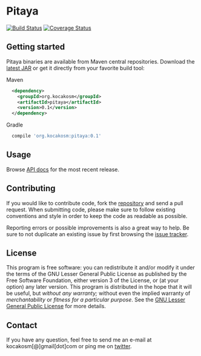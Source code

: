 Pitaya
======

[![Build Status](https://secure.travis-ci.org/kocakosm/pitaya.png?branch=master)](http://travis-ci.org/kocakosm/pitaya) [![Coverage Status](https://coveralls.io/repos/kocakosm/pitaya/badge.png)](https://coveralls.io/r/kocakosm/pitaya)


Getting started
---------------

Pitaya binaries are available from Maven central repositories.
Download the [latest JAR][1] or get it directly from your favorite build tool:

Maven
```xml
  <dependency>
    <groupId>org.kocakosm</groupId>
    <artifactId>pitaya</artifactId>
    <version>0.1</version>
  </dependency>
```

Gradle
```groovy
  compile 'org.kocakosm:pitaya:0.1'
```


Usage
-----

Browse [API docs][2] for the most recent release.


Contributing
------------

If you would like to contribute code, fork the [repository][3] and send a pull
request. When submitting code, please make sure to follow existing conventions
and style in order to keep the code as readable as possible.

Reporting errors or possible improvements is also a great way to help. Be sure
to not duplicate an existing issue by first browsing the [issue tracker][4].


License
-------

This program is free software: you can redistribute it and/or modify it under
the terms of the GNU Lesser General Public License as published by the Free
Software Foundation, either version 3 of the License, or (at your option) any
later version.
This program is distributed in the hope that it will be useful, but _without any
warranty;_ without even the implied warranty of _merchantability_ or _fitness
for a particular purpose_. See the [GNU Lesser General Public License][5] for
more details.


Contact
-------

If you have any question, feel free to send me an e-mail at kocakosm[@]gmail[dot]com
or ping me on [twitter][6].


 [1]: https://search.maven.org/remote_content?g=org.kocakosm&a=pitaya&v=LATEST
 [2]: http://kocakosm.org/projects/pitaya/apidocs/
 [3]: https://bitbucket.org/kocakosm/pitaya
 [4]: https://bitbucket.org/kocakosm/pitaya/issues
 [5]: http://www.gnu.org/licenses/lgpl-3.0-standalone.html
 [6]: https://twitter.com/kocakosm
